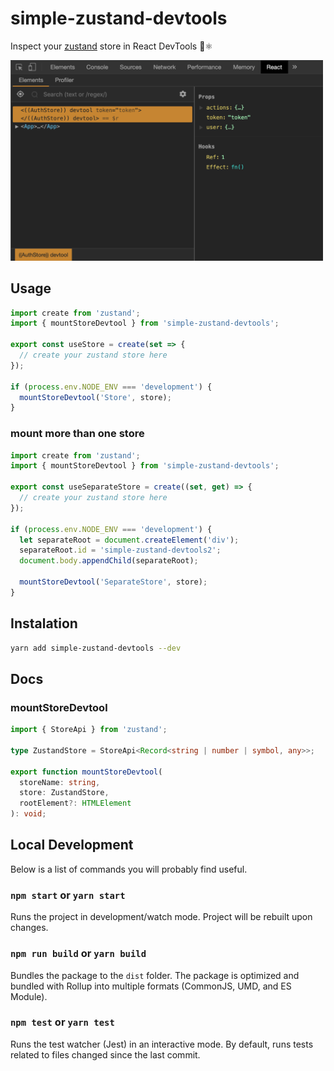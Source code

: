 # simple-zustand-devtools

Inspect your [zustand](https://github.com/react-spring/zustand) store in React DevTools 🐻⚛️

<img width="500" src="/assets/devtools.png"/>

## Usage

```ts
import create from 'zustand';
import { mountStoreDevtool } from 'simple-zustand-devtools';

export const useStore = create(set => {
  // create your zustand store here
});

if (process.env.NODE_ENV === 'development') {
  mountStoreDevtool('Store', store);
}
```

### mount more than one store 

```ts
import create from 'zustand';
import { mountStoreDevtool } from 'simple-zustand-devtools';

export const useSeparateStore = create((set, get) => {
  // create your zustand store here
});

if (process.env.NODE_ENV === 'development') {
  let separateRoot = document.createElement('div');
  separateRoot.id = 'simple-zustand-devtools2';
  document.body.appendChild(separateRoot);
  
  mountStoreDevtool('SeparateStore', store);
}
```

## Instalation

```sh
yarn add simple-zustand-devtools --dev
```

## Docs

### mountStoreDevtool

```ts
import { StoreApi } from 'zustand';

type ZustandStore = StoreApi<Record<string | number | symbol, any>>;

export function mountStoreDevtool(
  storeName: string,
  store: ZustandStore,
  rootElement?: HTMLElement
): void;
```

## Local Development

Below is a list of commands you will probably find useful.

### `npm start` or `yarn start`

Runs the project in development/watch mode. Project will be rebuilt upon changes.

### `npm run build` or `yarn build`

Bundles the package to the `dist` folder.
The package is optimized and bundled with Rollup into multiple formats (CommonJS, UMD, and ES Module).

### `npm test` or `yarn test`

Runs the test watcher (Jest) in an interactive mode.
By default, runs tests related to files changed since the last commit.

